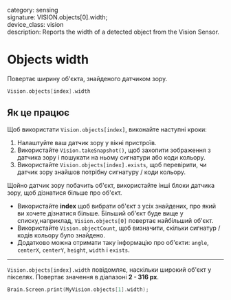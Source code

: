category: sensing  
signature: VISION.objects[0].width;  
device_class: vision  
description: Reports the width of a detected object from the Vision Sensor.

# Objects width

Повертає ширину об'єкта, знайденого датчиком зору.

```cpp
Vision.objects[index].width
```

## Як це працює

Щоб використати `Vision.objects[index]`, виконайте наступні кроки:

1. Налаштуйте ваш датчик зору у вікні пристроїв.
2. Використайте `Vision.takeSnapshot()`, щоб захопити зображення з датчика зору і пошукати на ньому сигнатури або коди кольору.
3. Використайте `Vision.objects[index].exists`, щоб перевірити, чи датчик зору знайшов потрібну сигнатуру / коди кольору.

Щойно датчик зору побачить об'єкт, використайте інші блоки датчика зору, щоб дізнатися більше про об'єкт.

* Використайте **index** щоб вибрати об'єкт з усіх знайдених, про який ви хочете дізнатися більше. Більший об'єкт буде вище у списку,наприклад, `Vision.objects[0]` повертає найбільший об'єкт.
* Використайте `Vision.objectCount`, щоб визначити, скільки сигнатур / кодів кольору було знайдено.
* Додатково можна отримати таку інформацію про об'єкти: `angle`, `centerX`, `centerY`, `height`, `width` і `exists`.

---

`Vision.objects[index].width` повідомляє, наскільки широкий об'єкт у пікселях. Повертає значення в діапазоні **2 - 316 px**.

```cpp
Brain.Screen.print(MyVision.objects[1].width);
```

<advanced>
</advanced>